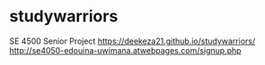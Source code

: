 # studywarriors
SE 4500 Senior Project
https://deekeza21.github.io/studywarriors/ 
http://se4050-edouina-uwimana.atwebpages.com/signup.php
